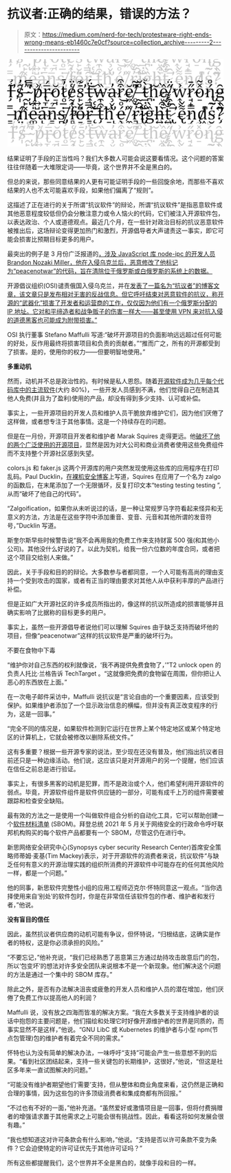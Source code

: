 # 抗议者:正确的结果，错误的方法？

> 原文：<https://medium.com/nerd-for-tech/protestware-right-ends-wrong-means-eb1460c7e0cf?source=collection_archive---------2----------------------->

![](img/aaf0aeb4508142ad54d9dcb4d19a7885.png)

结果证明了手段的正当性吗？我们大多数人可能会说这要看情况。这个问题的答案往往伴随着一大堆限定词——毕竟，这个世界并不全是黑白的。

但总的来说，那些同意结果的人更有可能证明手段的一些回旋余地，而那些不喜欢结果的人也不太可能喜欢手段，如果他们偏离了“规则”。

这描述了正在进行的关于所谓“抗议软件”的辩论，所谓“抗议软件”是指恶意软件或其他恶意程度较低但仍会分散注意力或令人恼火的代码，它们被注入开源软件包，以表达政治、个人或道德观点。最近几个月，在一些针对政治目标的抗议恶意软件被推出后，这场辩论变得更加热门和激烈，开源倡导者大声谴责这一事实，即它可能会损害比预期目标更多的用户。

最突出的例子是 3 月份广泛报道的[，涉及 JavaScript 库 node-ipc 的开发人员 Brandon Nozaki Miller，他在入侵乌克兰后，恶意修改了他标记为“peacenotwar”的代码，旨在清除位于俄罗斯或白俄罗斯的系统上的数据。](https://www.techtarget.com/searchitoperations/news/252515031/Pro-Ukraine-sabotage-renews-scrutiny-on-open-source-security)

开源倡议组织(OSI)谴责俄国入侵乌克兰，并在[发表了一篇名为“抗议者”的博客文章，该文章只是发布相对无害的反战信息。但它呼吁结束对恶意软件的抗议，称开源的“武器化”损害了开发者和运营商的工作，仅仅因为他们有一个俄罗斯分配的 IP 地址。它对和平缔造者和战争贩子的伤害一样大——甚至使用 VPN 来对抗入侵的道德黑客也可能成为附带损害。”](https://blog.opensource.org/open-source-protestware-harms-open-source/)

OSI 执行董事 Stefano Maffulli 写道:“破坏开源项目的负面影响远远超过任何可能的好处，反作用最终将损害项目和负责的贡献者。”“推而广之，所有的开源都受到了损害。是的，使用你的权力——但要明智地使用。”

**多重动机**

然而，动机并不总是政治性的。有时候是私人恩怨。随着[开源软件成为几乎每个代码库中的主流软件](https://www.synopsys.com/software-integrity/resources/analyst-reports/open-source-security-risk-analysis.html?cmp=pr-sig&utm_medium=referral)(大约 80%)，一些开发人员感到不满，他们觉得自己在制造其他人免费(并且为了盈利)使用的产品，却没有得到多少支持、认可或补偿。

事实上，一些开源项目的开发人员和维护人员干脆放弃维护它们，因为他们厌倦了这样做，或者想专注于其他事情。这是一个持续存在的问题。

但是在一月份，开源项目开发者和维护者 Marak Squires 走得更远。他[破坏了他的两个广泛使用的开源项目](https://www.bleepingcomputer.com/news/security/dev-corrupts-npm-libs-colors-and-faker-breaking-thousands-of-apps/)，显然是因为对大公司和商业消费者使用这些免费组件而不支持整个开源社区感到失望。

colors.js 和 faker.js 这两个开源库的用户突然发现使用这些库的应用程序在打印乱码。Paul Ducklin，[在裸机安全博客](https://nakedsecurity.sophos.com/2022/01/11/javascript-developer-destroys-own-projects-in-supply-chain-lesson/)上写道，Squires 在应用了一个名为 zalgo 的函数后，在末尾添加了一个无限循环，反复打印文本“testing testing testing ”,从而“破坏了他自己的代码”。

“Zalgoification，如果你从未听说过的话，是一种让常规罗马字符看起来怪异和无意义的方法，方法是在这些字符中添加重音、变音、元音和其他所谓的发音符号，”Ducklin 写道。

斯奎尔斯早些时候警告说“我不会再用我的免费工作来支持财富 500 强(和其他小公司)。其他没什么好说的了。以此为契机，给我一份六位数的年度合同，或者把这个项目交给别人来做。”

因此，关于手段和目的的辩论。大多数参与者都同意，一个人可能有高尚的理由支持一个受到攻击的国家，或者有正当的理由要求对其他人从中获利丰厚的产品进行补偿。

但是正如广大开源社区的许多成员所指出的，像这样的抗议所造成的损害能够并且确实影响了比据称的目标更多的用户。

事实上，虽然一些开源倡导者说他们可以理解 Squires 由于缺乏支持而破坏他的项目，但像“peacenotwar”这样的抗议软件是严重的破坏行为。

不要在食物中下毒

“维护你对自己东西的权利就像说，‘我不再提供免费食物了，’”T2 unlock open 的负责人托比·兰格告诉 TechTarget 。“这就像把免费的食物留在周围，但你把让人恶心的东西放在上面。”

在一次电子邮件采访中，Maffulli 说抗议是“言论自由的一个重要因素，应该受到保护。如果维护者添加了一个显示政治信息的横幅，但并没有真正改变程序的行为，这是一回事。”

“完全不同的情况是，如果软件检测到它运行在世界上某个特定地区或某个特定地区的计算机上，它就会被修改以删除系统文件。”

这有多重要？根据一些开源专家的说法，至少现在还没有普及，他们指出抗议者目前还只是一种边缘活动。他们说，这应该只是对开源用户的另一个提醒，他们应该在信任之前总是进行验证。

事实上，有很多黑客的动机是犯罪，而不是政治或个人，他们希望利用开源软件的弱点。毕竟，开源软件组件是软件供应链的一部分，可能有成千上万的组件需要被跟踪和检查安全缺陷。

最有效的方法之一是使用一个叫做软件组合分析的自动化工具，它可以帮助创建一个[软件材料清单](https://www.synopsys.com/blogs/software-security/software-bill-of-materials-bom/?cmp=pr-sig&utm_medium=referral) (SBOM)。拜登总统 2021 年 5 月关于网络安全的行政命令呼吁联邦机构购买的每个软件产品都要有一个 SBOM，尽管这仍在进行中。

新思网络安全研究中心(Synopsys cyber security Research Center)首席安全策略师蒂姆·麦基(Tim Mackey)表示，对于开源软件的消费者来说，抗议软件“与缺乏任何有意义的开源治理实践的组织所消费的开源软件中可能存在的任何其他风险一样，都是一个问题。”

他的同事，新思软件完整性小组的应用工程师迈克尔·怀特同意这一观点。“当你选择使用来自‘别处’的软件包时，你是在非常信任该软件包的作者、维护者和发行者，”他说。

**没有盲目的信任**

因此，虽然抗议者供应商的动机可能有争议，但怀特说，“归根结底，这确实是作者的特权，这是你必须承担的风险。”

“不要忘记，”他补充说，“我们已经熟悉了恶意第三方通过劫持攻击故意后门的包，所以‘包变坏’的想法对许多安全团队来说根本不是一个新现象。他们解决这个问题的方法是通过一个集中的 SBOM 库存。”

除此之外，是否有办法解决沮丧或疲惫的开发人员和维护人员的潜在增加，他们厌倦了免费工作以提高他人的利润？

Maffulli 说，没有放之四海而皆准的解决方案。“我在大多数关于支持维护者的谈话中抱怨的主要问题是，他们描绘和处理它时好像开源维护者的世界是同质的，而事实显然不是这样，”他说。“GNU LibC 或 Kubernetes 的维护者与小型 npm(节点包管理)包的维护者有着完全不同的需求。”

怀特也认为没有简单的解决办法，一味呼吁“支持”可能会产生一些意想不到的后果。“看到社区团结起来，支持一些关键包的长期维护，这很好，”他说，“但这是社区多年来一直试图解决的问题。”

“可能没有维护者期望他们‘需要’支持，但从整体和商业角度来看，这仍然是正确和合理的事情，因为这些包的许多顶级消费者和集成商都有所回报。”

“不过也有不好的一面，”他补充道。“虽然爱好或激情项目是一回事，但将付费捐赠者的增强请求置于其他需求之上可能会很有挑战性。因此，看看这将如何发展会很有趣。”

“我也想知道这对许可条款会有什么影响，”他说。“支持是否以许可条款不变为条件？它会迫使特定的许可证优先于其他许可证吗？”

所有这些都提醒我们，这个世界并不全是黑白的，就像手段和目的一样。